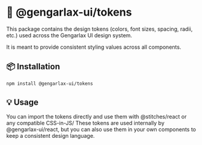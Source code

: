 # 🧬 @gengarlax-ui/tokens

This package contains the design tokens (colors, font sizes, spacing, radii, etc.) used across the Gengarlax UI design system.

It is meant to provide consistent styling values across all components.

## 📦 Installation

```bash
npm install @gengarlax-ui/tokens
```

## 💡 Usage

You can import the tokens directly and use them with @stitches/react or any compatible CSS-in-JS/ These tokens are used internally by @gengarlax-ui/react, but you can also use them in your own components to keep a consistent design language.
